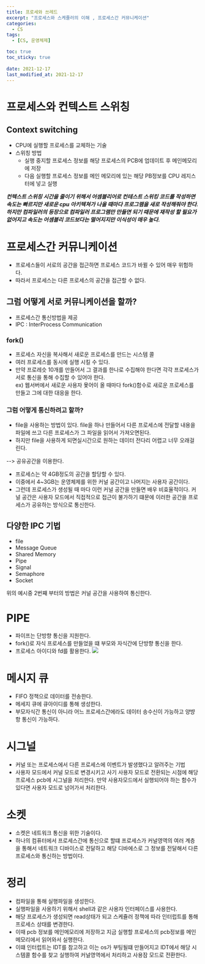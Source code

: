 ```yaml
---
title: 프로세와 쓰레드
excerpt: "프로세스와 스케쥴러의 이해 , 프로세스간 커뮤니케이션"
categories:
  - CS
tags:
  - [CS, 운영체제]

toc: true
toc_sticky: true
 
date: 2021-12-17
last_modified_at: 2021-12-17
---
```


# 프로세스와 컨텍스트 스위칭 
## Context switching 
- CPU에 실행할 프로세스를 교체하는 기술 
- 스위칭 방법
  + 실행 중지할 프로세스 정보를 해당 프로세스의 PCB에 업데이트 후 메인메모리에 저장 
  + 다음 실행할 프로세스 정보를 메인 메모리에 있는 해당 PB정보를 CPU 레지스터에 넣고 실행 

***컨텍스트 스위칭 시간을 줄이기 위해서 어셈블리어로 컨테스트 스위킹 코드를 작성하면 속도는 빠르지만 새로운 cpu 아키텍쳐가 나올 떄마다 프로그램을 새로 작성해줘야 한다. 하지만 컴파일러의 등장으로 컴파일러 프로그램만 만들면 되기 때문에 재작성 할 필요가 없어지고 속도는 어셈블리 코드보다는 떨어지지만 이식성이 매우 높다.***



# 프로세스간 커뮤니케이션
- 프로세스들이 서로의 공간을 접근하면 프로세스 코드가 바뀔 수 있어 매우 위험하다. 
- 따라서 프로세스는 다른 프로세스의 공간을 접근할 수 없다. 

## 그럼 어떻게 서로 커뮤니케이션을 할까?
- 프로세스간 통신방법을 제공 
- IPC : InterProcess Communication

### fork()
- 프로세스 자신을 복사해서 새로운 프로세스를 만드는 시스템 콜 
- 여러 프로세스를 동시에 실행 시킬 수 있다. 
- 만약 프로레슷 10개를 만들어서 그 결과를 한나로 수집해야 한다면 각각 프로세스가 서로 통신을 통해 수집할 수 있어야 한다.  
ex) 웹서버에서 새로운 사용자 욫어이 올 때마다 fork()함수로 새로운 프로세스를 만들고 그에 대한 대응을 한다. 

### 그럼 어떻게 통신하려고 할까?
- file을 사용하는 방법이 있다. file을 하나 만들어서 다른 프로세스에 전달할 내용을 파일에 쓰고 다른 프로세스가 그 파일을 읽어서 가져오면된다. 
- 하지만 file을 사용하게 되면실시간으로 원하는 데이터 전다리 어렵고 너무 오래걸린다. 

--> 공유공간을 이용한다. 
- 프로세스는 약 4GB정도의 공간을 할당할 수 있다.
- 이중에서 4~3GB는 운영체제를 위한 커널 공간이고 나머지는 사용자 공간이다. 
- 그런데 프로세스가 생성될 때 마다 이런 커널 공간을 만들면 배우 비효율적이다. 커널 공간은 사용자 모드에서 직접적으로 접근이 불가하기 떄문에 이러한 공간을 프로세스가 공유하는 방식으로 통신한다. 


## 다양한 IPC 기법
- file
- Message Queue
- Shared Memory
- Pipe
- Signal
- Semaphore
- Socket

위의 예시중 2번쨰 부터의 방법은 커널 공간을 사용하여 통신한다. 


# PIPE 
- 파이프는 단방향 통신을 지원한다. 
- fork()로 자식 프로세스를 만들었을 떄 부모와 자식간에 단방향 통신을 한다. 
- 프로세스 아이디와 fd를 활용한다.
![](/yuhyeongeun-kor.github.com/assets/images/12-16-12-97.png)

# 메시지 큐
- FIFO 정책으로 데이터를 전송한다. 
- 메세지 큐에 큐아이디를 통해 생성한다. 
- 부모자식간 통신이 아니라 어느 프로세스간에라도 데이터 송수신이 가능하고 양뱡항 통신이 가능하다. 

# 시그널
- 커널 또는 프로세스에서 다른 프로세스에 이벤트가 발생했다고 알려주는 기법
- 사용자 모드에서 커널 모드로 변경시키고 사기 사용자 모드로 전환되는 시점에 해당 프로세스 pcb에 시그널을 처리한다. 만약 사용자모드에서 실행되어야 하는 함수가 있다면 사용자 모드로 넘어가서 처리한다. 

# 소켓
- 소켓은 네트워크 통신을 위한 기술이다. 
- 하나의 컴퓨터에서 프로세스간에 통신으로 할떄 프로세스가 커널영역의 여러 계층을 통해서 네트워크 디바이스로 전달하고 해당 디바에스로 그 정보를 전달해서 다른 프로세스와 통신하는 방법이다.



# 정리 
- 컴파일을 통해 실행파일을 생성한다. 
- 실행파일을 사용하기 위해서 shell과 같은 사용자 인터페이스를 사용한다. 
- 해당 프로세스가 생성되면 read상태가 되고 스케쥴러 정책에 따라 인터럽트를 통해 프로세스 상태를 변경한다. 
- 이때 pcb 정보를 메인메모리에 저장하고 지금 실행할 프로세스의 pcb정보를 메인메모리에서 읽어와서 실행한다. 
- 이떄 인터럽트는 IDT를 참고하고 이는 os가 부팅될떄 만들어지고 IDT에서 해당 시스템콜 함수를 찾고 실행하여 커널영역에서 처리하고 사용잠 모드로 전환한다. 

